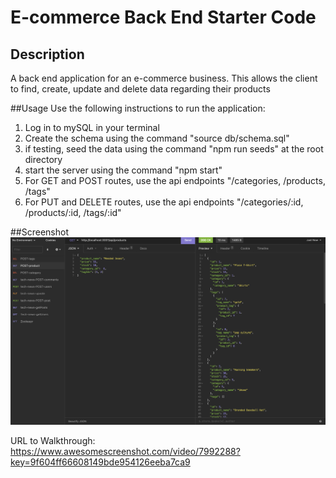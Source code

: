# E-commerce Back End Starter Code

## Description
A back end application for an e-commerce business.  This allows the client to find, create, update and delete data regarding their products

##Usage
Use the following instructions to run the application:
1. Log in to mySQL in your terminal
2. Create the schema using the command "source db/schema.sql"
3. if testing, seed the data using the command "npm run seeds" at the root directory
4. start the server using the command "npm start"
5. For GET and POST routes, use the api endpoints "/categories, /products, /tags"
6. For PUT and DELETE routes, use the api endpoints "/categories/:id, /products/:id, /tags/:id"

##Screenshot 
![ecommerce-screenshot](./images/ecommerce-screenshot.png)

URL to Walkthrough:
https://www.awesomescreenshot.com/video/7992288?key=9f604ff66608149bde954126eeba7ca9
